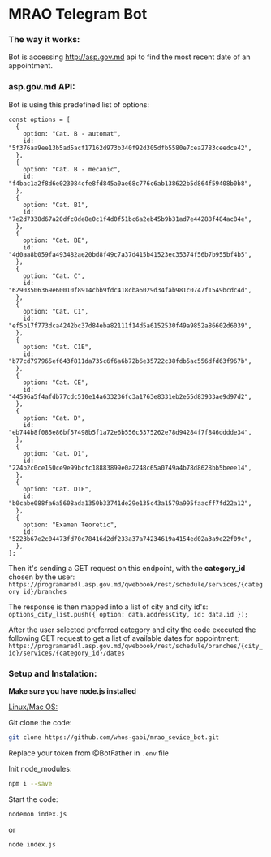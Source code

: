 # MRAO Telegram Bot
### The way it works:
Bot is accessing http://asp.gov.md api to find the most recent date of an appointment.

### asp.gov.md API:

Bot is using this predefined list of options:
```
const options = [
  {
    option: "Cat. B - automat",
    id: "5f376aa9ee13b5ad5acf17162d973b340f92d305dfb5580e7cea2783ceedce42",
  },
  {
    option: "Cat. B - mecanic",
    id: "f4bac1a2f8d6e023084cfe8fd845a0ae68c776c6ab138622b5d864f59408b0b8",
  },
  {
    option: "Cat. B1",
    id: "7e2d7338d67a20dfc8de8e0c1f4d0f51bc6a2eb45b9b31ad7e44288f484ac84e",
  },
  {
    option: "Cat. BE",
    id: "4d0aa8b059fa493482ae20bd8f49c7a37d415b41523ec35374f56b7b955bf4b5",
  },
  {
    option: "Cat. C",
    id: "62903506369e60010f8914cbb9fdc418cba6029d34fab981c0747f1549bcdc4d",
  },
  {
    option: "Cat. C1",
    id: "ef5b17f773dca4242bc37d84eba82111f14d5a6152530f49a9852a86602d6039",
  },
  {
    option: "Cat. C1E",
    id: "b77cd797965ef643f811da735c6f6a6b72b6e35722c38fdb5ac556dfd63f967b",
  },
  {
    option: "Cat. CE",
    id: "44596a5f4afdb77cdc510e14a633236fc3a1763e8331eb2e55d83933ae9d97d2",
  },
  {
    option: "Cat. D",
    id: "eb744b8f085e86bf57498b5f1a72e6b556c5375262e78d94284f7f846dddde34",
  },
  {
    option: "Cat. D1",
    id: "224b2c0ce150ce9e99bcfc18883899e0a2248c65a0749a4b78d8628bb5beee14",
  },
  {
    option: "Cat. D1E",
    id: "b0cabe088fa6a5608ada1350b33741de29e135c43a1579a995faacff7fd22a12",
  },
  {
    option: "Examen Teoretic",
    id: "5223b67e2c04473fd70c78416d2df233a37a74234619a4154ed02a3a9e22f09c",
  },
];
```

Then it's sending a GET request on this endpoint, with the <b>category_id</b> chosen by the user:
``https://programaredl.asp.gov.md/qwebbook/rest/schedule/services/{category_id}/branches``

The response is then mapped into a list of city and city id's: 
``options_city_list.push({ option: data.addressCity, id: data.id });``

After the user selected preferred category and city the code executed the following GET request to get a list of available dates for appointment:
``https://programaredl.asp.gov.md/qwebbook/rest/schedule/branches/{city_id}/services/{category_id}/dates``

### Setup and Instalation:

<b>Make sure you have node.js installed</b>

<u>Linux/Mac OS:</u>

Git clone the code:
```sh
git clone https://github.com/whos-gabi/mrao_sevice_bot.git
```

Replace your token from @BotFather in `.env` file

Init node_modules:
```sh
npm i --save
```

Start the code:
```sh
nodemon index.js 
```
or
```sh
node index.js
```


